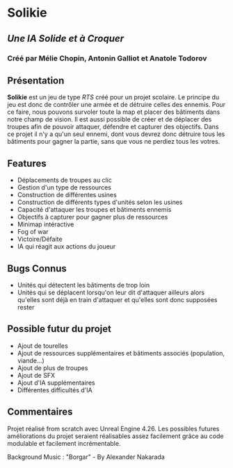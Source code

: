 ﻿# Solikie

## *Une IA Solide et à Croquer*

### Créé par Mélie Chopin, Antonin Galliot et Anatole Todorov


## Présentation

**Solikie** est un jeu de type *RTS* créé pour un projet scolaire. Le principe du jeu est donc de contrôler une armée et de détruire celles des ennemis.
Pour ce faire, nous pouvons survoler toute la map et placer des bâtiments dans notre champ de vision. Il est aussi possible de créer et de déplacer des troupes afin de pouvoir attaquer, défendre et capturer des objectifs.
Dans ce projet il n'y a qu'un seul ennemi, dont vous devrez donc détruire tous les bâtiments pour gagner la partie, sans que vous ne perdiez tous les votres.


## Features

 - Déplacements de troupes au clic
 - Gestion d'un type de ressources
 - Construction de différentes usines
 - Construction de différents types d'unités selon les usines
 - Capacité d'attaquer les troupes et bâtiments ennemis
 - Objectifs à capturer pour gagner plus de ressources
 - Minimap intéractive
 - Fog of war
 - Victoire/Défaite
 - IA qui réagit aux actions du joueur

## Bugs Connus

- Unités qui détectent les bâtiments de trop loin
- Unités qui se déplacent lorsqu'on leur dit d'attaquer ailleurs alors qu'elles sont déjà en train d'attaquer et qu'elles sont donc supposées rester


## Possible futur du projet

- Ajout de tourelles
- Ajout de ressources supplémentaires et bâtiments associés (population, viande...)
- Ajout de plus de troupes
- Ajout de SFX
- Ajout d'IA supplémentaires
- Différentes difficultés d'IA


## Commentaires

Projet réalisé from scratch avec Unreal Engine 4.26.
Les possibles futures améliorations du projet seraient réalisables assez facilement grâce au code modulable et facilement incrémentable. 

Background Music : "Borgar" - By Alexander Nakarada